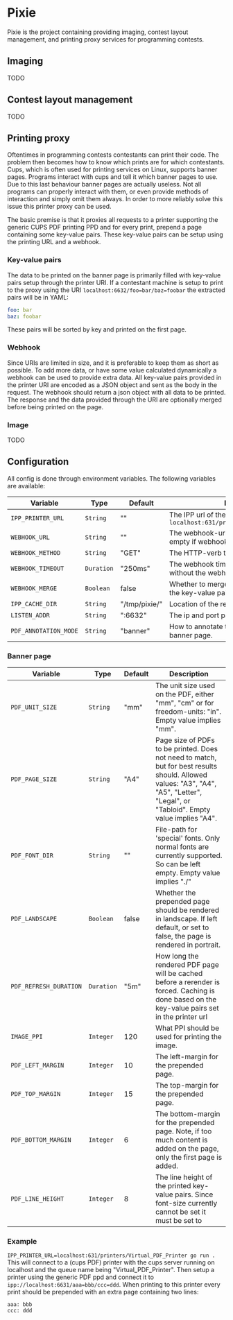 # Pixie

Pixie is the project containing providing imaging, contest layout management, and printing proxy services for
programming contests.

## Imaging

TODO

## Contest layout management

TODO

## Printing proxy

Oftentimes in programming contests contestants can print their code. The problem then becomes how to know which prints
are for which contestants. Cups, which is often used for printing services on Linux, supports banner pages. Programs
interact with cups and tell it which banner pages to use. Due to this last behaviour banner pages are actually useless.
Not all programs can properly interact with them, or even provide methods of interaction and simply omit them always. In
order to more reliably solve this issue this printer proxy can be used.

The basic premise is that it proxies all requests to a printer supporting the generic CUPS PDF printing PPD and for
every print, prepend a page containing some key-value pairs. These key-value pairs can be setup using the printing URL
and a webhook.

### Key-value pairs

The data to be printed on the banner page is primarily filled with key-value pairs setup through the printer URI. If a
contestant machine is setup to print to the proxy using the URI `localhost:6632/foo=bar/baz=foobar` the extracted pairs
will be in YAML:

```yaml
foo: bar
baz: foobar
```

These pairs will be sorted by key and printed on the first page.

### Webhook
Since URIs are limited in size, and it is preferable to keep them as short as possible. 
To add more data, or have some value calculated dynamically a webhook can be used to provide extra data.
All key-value pairs provided in the printer URI are encoded as a JSON object and sent as the body in the request.
The webhook should return a json object with all data to be printed. 
The response and the data provided through the URI are optionally merged before being printed on the page.

### Image
TODO

## Configuration

All config is done through environment variables. The following variables are available:

| Variable               | Type       | Default       | Description                                                                                                                                                                        |
|------------------------|------------|---------------|------------------------------------------------------------------------------------------------------------------------------------------------------------------------------------|
| `IPP_PRINTER_URL`      | `String`   | ""            | The IPP url of the actual printer. e.g. `localhost:631/printers/Virtual_PDF_Printer`                                                                                               |
| `WEBHOOK_URL`          | `String`   | ""            | The webhook-url to call for each print. Leave empty if webhooks are not used.                                                                                                      |
| `WEBHOOK_METHOD`       | `String`   | "GET"         | The HTTP-verb to use for the webhook.                                                                                                                                              |
| `WEBHOOK_TIMEOUT`      | `Duration` | "250ms"       | The webhook timeout before continuing without the webhook results.                                                                                                                 |
| `WEBHOOK_MERGE`        | `Boolean`  | false         | Whether to merge the webhook results with the key-value pairs in the url                                                                                                           |
| `IPP_CACHE_DIR`        | `String`   | "/tmp/pixie/" | Location of the rendered PDF pages.                                                                                                                                                |
| `LISTEN_ADDR`          | `String`   | ":6632"       | The ip and port pair pixie will listen on.                                                                                                                                         |
| `PDF_ANNOTATION_MODE`          | `String`   | "banner"       | How to annotate the document. `banner`: add banner page.                                                                                                                                         |

### Banner page
| Variable               | Type       | Default       | Description                                                                                                                                                                        |
|------------------------|------------|---------------|------------------------------------------------------------------------------------------------------------------------------------------------------------------------------------|
| `PDF_UNIT_SIZE`        | `String`   | "mm"          | The unit size used on the PDF, either "mm", "cm" or for freedom-units: "in". Empty value implies "mm".                                                                             |
| `PDF_PAGE_SIZE`        | `String`   | "A4"          | Page size of PDFs to be printed. Does not need to match, but for best results should. Allowed values: "A3", "A4", "A5", "Letter", "Legal", or "Tabloid". Empty value implies "A4". |
| `PDF_FONT_DIR`         | `String`   | ""            | File-path for 'special' fonts. Only normal fonts are currently supported. So can be left empty. Empty value implies "./"                                                           |
| `PDF_LANDSCAPE`        | `Boolean`  | false         | Whether the prepended page should be rendered in landscape. If left default, or set to false, the page is rendered in portrait.                                                    |
| `PDF_REFRESH_DURATION` | `Duration` | "5m"          | How long the rendered PDF page will be cached before a rerender is forced. Caching is done based on the key-value pairs set in the printer url                                     |
| `IMAGE_PPI`            | `Integer`  | 120           | What PPI should be used for printing the image.                                                                                                                                    |
| `PDF_LEFT_MARGIN`      | `Integer`  | 10            | The left-margin for the prepended page.                                                                                                                                            |
| `PDF_TOP_MARGIN`       | `Integer`  | 15            | The top-margin for the prepended page.                                                                                                                                             |
| `PDF_BOTTOM_MARGIN`    | `Integer`  | 6             | The bottom-margin for the prepended page. Note, if too much content is added on the page, only the first page is added.                                                            |
| `PDF_LINE_HEIGHT`      | `Integer`  | 8             | The line height of the printed key-value pairs. Since font-size currently cannot be set it must be set to                                                                          |


### Example

`IPP_PRINTER_URL=localhost:631/printers/Virtual_PDF_Printer go run .`
This will connect to a (cups PDF) printer with the cups server running on localhost and the queue name being "Virtual_PDF_Printer".
Then setup a printer using the generic PDF ppd and connect it to `ipp://localhost:6631/aaa=bbb/ccc=ddd`.
When printing to this printer every print should be prepended with an extra page containing two lines:
```
aaa: bbb
ccc: ddd
```